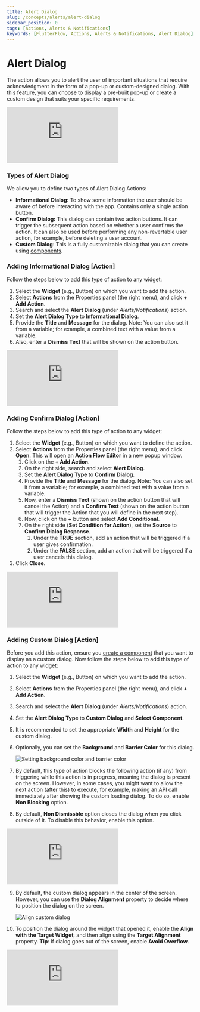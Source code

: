 ```yaml
---
title: Alert Dialog
slug: /concepts/alerts/alert-dialog
sidebar_position: 0
tags: [Actions, Alerts & Notifications]
keywords: [FlutterFlow, Actions, Alerts & Notifications, Alert Dialog]
---
```


# Alert Dialog

The action allows you to alert the user of important situations that require acknowledgment in the form of a pop-up or custom-designed dialog. With this feature, you can choose to display a pre-built pop-up or create a custom design that suits your specific requirements.

<div style={{
    position: 'relative',
    paddingBottom: 'calc(56.67989417989418% + 41px)', // Keeps the aspect ratio and additional padding
    height: 0,
    width: '100%'}}>
    <iframe 
        src="https://demo.arcade.software/i3HbwgcbqbLyJQPRjr8a?embed&show_copy_link=true"
        title=""
        style={{
            position: 'absolute',
            top: 0,
            left: 0,
            width: '100%',
            height: '100%',
            colorScheme: 'light'
        }}
        frameborder="0"
        loading="lazy"
        webkitAllowFullScreen
        mozAllowFullScreen
        allowFullScreen
        allow="clipboard-write">
    </iframe>
</div>
<p></p>

### Types of Alert Dialog

We allow you to define two types of Alert Dialog Actions:

- **Informational Dialog:** To show some information the user should be aware of before interacting with the app. Contains only a single action button.
- **Confirm Dialog:** This dialog can contain two action buttons. It can trigger the subsequent action based on whether a user confirms the action. It can also be used before performing any non-revertable user action, for example, before deleting a user account.
- **Custom Dialog**: This is a fully customizable dialog that you can create using [components](../../resources/ui/components/intro-components.md).

### Adding Informational Dialog [Action]

Follow the steps below to add this type of action to any widget:

1. Select the **Widget** (e.g., Button) on which you want to add the action.
2. Select **Actions** from the Properties panel (the right menu), and click **+ Add Action**.
3. Search and select the **Alert Dialog** (under *Alerts/Notifications*) action.
4. Set the **Alert Dialog Type** to **Informational Dialog**.
5. Provide the **Title** and **Message** for the dialog. Note: You can also set it from a variable; for example, a combined text with a value from a variable.
6. Also, enter a **Dismiss Text** that will be shown on the action button.

<div style={{
    position: 'relative',
    paddingBottom: 'calc(56.67989417989418% + 41px)', // Keeps the aspect ratio and additional padding
    height: 0,
    width: '100%'}}>
    <iframe 
        src="https://demo.arcade.software/99GFeVxk2dvIX7kFatOP?embed&show_copy_link=true"
        title=""
        style={{
            position: 'absolute',
            top: 0,
            left: 0,
            width: '100%',
            height: '100%',
            colorScheme: 'light'
        }}
        frameborder="0"
        loading="lazy"
        webkitAllowFullScreen
        mozAllowFullScreen
        allowFullScreen
        allow="clipboard-write">
    </iframe>
</div>
<p></p>

### Adding Confirm Dialog [Action]

Follow the steps below to add this type of action to any widget:

1. Select the **Widget** (e.g., Button) on which you want to define the action.
2. Select **Actions** from the Properties panel (the right menu), and click **Open**. This will open an **Action Flow Editor** in a new popup window.
    1. Click on the **+ Add Action**.
    2. On the right side, search and select **Alert Dialog**.
    3. Set the **Alert Dialog Type** to **Confirm Dialog**.
    4. Provide the **Title** and **Message** for the dialog. Note: You can also set it from a variable; for example, a combined text with a value from a variable.
    5. Now, enter a **Dismiss Text** (shown on the action button that will cancel the Action) and a **Confirm Text** (shown on the action button that will trigger the Action that you will define in the next step).
    6. Now, click on the **+** button and select **Add Conditional**.
    7. On the right side (**Set Condition for Action**), set the **Source** to **Confirm Dialog Response**.
        1. Under the **TRUE** section, add an action that will be triggered if a user gives confirmation.
        2. Under the **FALSE** section, add an action that will be triggered if a user cancels this dialog.
3. Click **Close**.

<div style={{
    position: 'relative',
    paddingBottom: 'calc(56.67989417989418% + 41px)', // Keeps the aspect ratio and additional padding
    height: 0,
    width: '100%'}}>
    <iframe 
        src="https://demo.arcade.software/zlP2hl64nrid2ODbN8wb?embed&show_copy_link=true"
        title=""
        style={{
            position: 'absolute',
            top: 0,
            left: 0,
            width: '100%',
            height: '100%',
            colorScheme: 'light'
        }}
        frameborder="0"
        loading="lazy"
        webkitAllowFullScreen
        mozAllowFullScreen
        allowFullScreen
        allow="clipboard-write">
    </iframe>
</div>
<p></p>

### Adding Custom Dialog [Action]

Before you add this action, ensure you [create a component](../../resources/ui/components/creating-components.md) that you want to display as a custom dialog. Now follow the steps below to add this type of action to any widget:

1. Select the **Widget** (e.g., Button) on which you want to add the action.
2. Select **Actions** from the Properties panel (the right menu), and click **+ Add Action**.
3. Search and select the **Alert Dialog** (under *Alerts/Notifications*) action.
4. Set the **Alert Dialog Type** to **Custom Dialog** and **Select Component**.
5. It is recommended to set the appropriate **Width** and **Height** for the custom dialog.
6. Optionally, you can set the **Background** and **Barrier Color** for this dialog.
    
    ![Setting background color and barrier color](imgs/custom-dialog.avif)
    
7. By default, this type of action blocks the following action (if any) from triggering while this action is in progress, meaning the dialog is present on the screen. However, in some cases, you might want to allow the next action (after this) to execute, for example, making an API call immediately after showing the custom loading dialog. To do so, enable **Non Blocking** option.
8. By default, **Non Dismissble** option closes the dialog when you click outside of it. To disable this behavior, enable this option.

<div style={{
    position: 'relative',
    paddingBottom: 'calc(56.67989417989418% + 41px)', // Keeps the aspect ratio and additional padding
    height: 0,
    width: '100%'}}>
    <iframe 
        src="https://demo.arcade.software/F5SinThEDKDwc337AM60?embed&show_copy_link=true"
        title=""
        style={{
            position: 'absolute',
            top: 0,
            left: 0,
            width: '100%',
            height: '100%',
            colorScheme: 'light'
        }}
        frameborder="0"
        loading="lazy"
        webkitAllowFullScreen
        mozAllowFullScreen
        allowFullScreen
        allow="clipboard-write">
    </iframe>
</div>
<p></p>
    
9. By default, the custom dialog appears in the center of the screen. However, you can use the **Dialog Alignment** property to decide where to position the dialog on the screen.
    
    ![Align custom dialog](imgs/align-custom-dialog.avif)
    
10. To position the dialog around the widget that opened it, enable the **Align with the Target Widget**, and then align using the **Target Alignment** property. **Tip**: If dialog goes out of the screen, enable **Avoid Overflow**.

<div style={{
    position: 'relative',
    paddingBottom: 'calc(56.67989417989418% + 41px)', // Keeps the aspect ratio and additional padding
    height: 0,
    width: '100%'}}>
    <iframe 
        src="https://demo.arcade.software/DwufbH1LAEpjw1dBSRYX?embed&show_copy_link=true"
        title=""
        style={{
            position: 'absolute',
            top: 0,
            left: 0,
            width: '100%',
            height: '100%',
            colorScheme: 'light'
        }}
        frameborder="0"
        loading="lazy"
        webkitAllowFullScreen
        mozAllowFullScreen
        allowFullScreen
        allow="clipboard-write">
    </iframe>
</div>
<p></p>